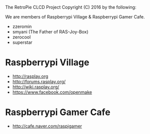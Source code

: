 The RetroPie CLCD Project Copyright (C) 2016 by the following:

We are members of Raspberrypi Village & Raspberrypi Gamer Cafe.

* zzeromin
* smyani (The Father of RAS-Joy-Box)
* zerocool
* superstar

# Raspberrypi Village
* http://rasplay.org
* http://forums.rasplay.org/
* http://wiki.rasplay.org/
* https://www.facebook.com/openmake

# Raspberrypi Gamer Cafe
* http://cafe.naver.com/raspigamer
